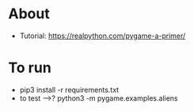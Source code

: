 # About
* Tutorial: https://realpython.com/pygame-a-primer/

# To run
* pip3 install -r requirements.txt
* to test -->? python3 -m pygame.examples.aliens